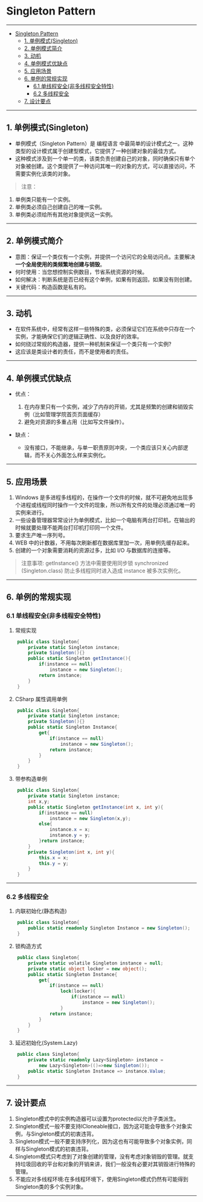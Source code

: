 # Singleton Pattern

---

- [Singleton Pattern](#singleton-pattern)
  - [1. 单例模式(Singleton)](#1-单例模式singleton)
  - [2. 单例模式简介](#2-单例模式简介)
  - [3. 动机](#3-动机)
  - [4. 单例模式优缺点](#4-单例模式优缺点)
  - [5. 应用场景](#5-应用场景)
  - [6. 单例的常规实现](#6-单例的常规实现)
    - [6.1 单线程安全(非多线程安全特性)](#61-单线程安全非多线程安全特性)
    - [6.2 多线程安全](#62-多线程安全)
  - [7. 设计要点](#7-设计要点)

---
## 1. 单例模式(Singleton)

- 单例模式（Singleton Pattern）是 编程语言 中最简单的设计模式之一。这种类型的设计模式属于创建型模式，它提供了一种创建对象的最佳方式。
- 这种模式涉及到一个单一的类，该类负责创建自己的对象，同时确保只有单个对象被创建。这个类提供了一种访问其唯一的对象的方式，可以直接访问，不需要实例化该类的对象。

> 注意：
1. 单例类只能有一个实例。
2. 单例类必须自己创建自己的唯一实例。
3. 单例类必须给所有其他对象提供这一实例。

---
## 2. 单例模式简介

- 意图：保证一个类仅有一个实例，并提供一个访问它的全局访问点。主要解决**一个全局使用的类频繁地创建与销毁**。
- 何时使用：当您想控制实例数目，节省系统资源的时候。
- 如何解决：判断系统是否已经有这个单例，如果有则返回，如果没有则创建。
- 关键代码：构造函数是私有的。

---
## 3. 动机

- 在软件系统中，经常有这样一些特殊的类，必须保证它们在系统中只存在一个实例，才能确保它们的逻辑正确性、以及良好的效率。
- 如何绕过常规的构造器，提供一种机制来保证一个类只有一个实例?
- 这应该是类设计者的责任，而不是使用者的责任。

---
## 4. 单例模式优缺点

- 优点： 
  1. 在内存里只有一个实例，减少了内存的开销，尤其是频繁的创建和销毁实例（比如管理学院首页页面缓存）
  2. 避免对资源的多重占用（比如写文件操作）。

- 缺点：
   - 没有接口，不能继承，与单一职责原则冲突，一个类应该只关心内部逻辑，而不关心外面怎么样来实例化。

---
## 5. 应用场景

1. Windows 是多进程多线程的，在操作一个文件的时候，就不可避免地出现多个进程或线程同时操作一个文件的现象，所以所有文件的处理必须通过唯一的实例来进行。 
2. 一些设备管理器常常设计为单例模式，比如一个电脑有两台打印机，在输出的时候就要处理不能两台打印机打印同一个文件。
3. 要求生产唯一序列号。 
4. WEB 中的计数器，不用每次刷新都在数据库里加一次，用单例先缓存起来。 
5. 创建的一个对象需要消耗的资源过多，比如 I/O 与数据库的连接等。

> 注意事项: getInstance() 方法中需要使用同步锁 synchronized (Singleton.class) 防止多线程同时进入造成 instance 被多次实例化。

---
## 6. 单例的常规实现

### 6.1 单线程安全(非多线程安全特性)

1. 常规实现

```csharp
    public class Singleton{
        private static Singleton instance;   
        private Singleton(){}
        public static Singleton getInstance(){
            if(instance == null)
                instance = new Singleton();
            return instance;
        }
    } 
```

2. CSharp 属性调用单例

```csharp
    public class Singleton{
        private static Singleton instance;
        private Singleton(){}
        public static Singleton Instance{
            get{
                if(instance == null)
                    instance = new Singleton();
                return instance;
            }
        }
    }
```

3. 带参构造单例

```csharp
    public class Singleton{
        private static Singleton instance;
        int x,y;
        public static Singleton getInstance(int x, int y){
            if(instance == null)
                instance = new Singleton(x,y);
            else{
                instance.x = x;
                instance.y = y;
            }return instance;
        }
        private Singleton(int x, int y){
            this.x = x;
            this.y = y;
        }
    }
```

---
### 6.2 多线程安全

1. 内联初始化(静态构造)

```csharp
    public class Singleton{
        public static readonly Singleton Instance = new Singleton();
    }
```

2. 锁构造方式

```csharp
    public class Singleton{
        private static volatile Singleton instance = null;
        private static object locker = new object();
        public static Singleton Instance{
            get{
                if(instance == null)
                    lock(locker){
                        if(instance == null)
                            instance = new Singleton();
                    }
                return instance;
            }
        }
    }
```

3. 延迟初始化(System.Lazy)

```csharp
    public class Singleton{
        private static readonly Lazy<Singleton> instance = 
            new Lazy<Singleton>(()=>new Singleton());
        public static Singleton Instance => instance.Value;
    }
```

---
## 7. 设计要点

1. Singleton模式中的实例构造器可以设置为protected以允许子类派生。
2. Singleton模式一般不要支持ICloneable接口，因为这可能会导致多个对象实例，与Singleton模式的初衷违背。
3. Singleton模式一般不要支持序列化，因为这也有可能导致多个对象实例，同样与Singleton模式的初衷违背。
4. Singletom模式只考虑到了对象创建的管理，没有考虑对象销毁的管理。就支持垃圾回收的平台和对象的开销来讲，我们一般没有必要对其销毁进行特殊的管理。
5. 不能应对多线程环境:在多线程环境下，使用Singleton模式仍然有可能得到Singleton类的多个实例对象。

---